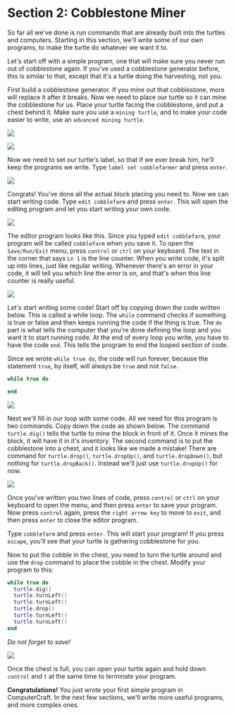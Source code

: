 # Section 2: Cobblestone Miner

So far all we've done is run commands that are already built into the turtles and computers. Starting in this section, we'll write some of our own programs, to make the turtle do whatever we want it to.

Let's start off with a simple program, one that will make sure you never run out of cobblestone again. If you've used a cobblestone generator before, this is similar to that, except that it's a turtle doing the harvesting, not you.

First build a cobblestone generator. If you mine out that cobblestone, more will replace it after it breaks. Now we need to place our turtle so it can mine the cobblestone for us. Place your turtle facing the cobblestone, and put a chest behind it. Make sure you use a `mining turtle`, and to make your code easier to write, use an `advanced mining turtle`.

![](images/section_2/cobblefarm1.png)

![](images/section_2/cobblefarm0.png)

Now we need to set our turtle's label, so that if we ever break him, he'll keep the programs we write. Type `label set cobblefarmer` and press `enter`.

![](images/section_2/cobblefarm2.png)

Congrats! You've done all the actual block placing you need to. Now we can start writing code. Type `edit cobblefarm` and press `enter`. This will open the editing program and let you start writing your own code.

![](images/section_2/cobblefarm3.png)

The editor program looks like this. Since you typed `edit cobblefarm`, your program will be called `cobblefarm` when you save it. To open the `Save/Run/Exit` menu, press `control` or `ctrl` on your keyboard. The text in the corner that says `Ln 1` is the line counter. When you write code, it's split up into lines, just like regular writing. Whenever there's an error in your code, it will tell you which line the error is on, and that's when this line counter is really useful.

![](images/section_2/cobblefarm4.png)

Let's start writing some code! Start off by copying down the code written below. This is called a while loop. The `while` command checks if something is true or false and then keeps running the code if the thing is true. The `do` part is what tells the computer that you're done defining the loop and you want it to start running code. At the end of every loop you write, you have to have the code `end`. This tells the program to end the looped section of code.

Since we wrote `while true do`, the code will run forever, because the statement `true`, by itself, will always be `true` and not `false`.

```lua
while true do

end
```

![](images/section_2/cobblefarm5.png)

Next we'll fill in our loop with some code. All we need for this program is two commands. Copy down the code as shown below. The command `turtle.dig()` tells the turtle to mine the block in front of it. Once it mines the block, it will have it in it's inventory. The second command is to put the cobblestone into a chest, and it looks like we made a mistake! There are command for `turtle.drop()`, `turtle.dropUp()`, and `turtle.dropDown()`, but nothing for `turtle.dropBack()`. Instead we'll just use `turtle.dropUp()` for now.

![](images/section_2/cobblefarm6.png)

Once you've written you two lines of code, press `control` or `ctrl` on your keyboard to open the menu, and then press `enter` to save your program. Now press `control` again, press the `right arrow key` to move to `exit`, and then press `enter` to close the editor program.

Type `cobblefarm` and press `enter`. This will start your program! If you press `escape`, you'll see that your turtle is gathering cobblestone for you.

Now to put the cobble in the chest, you need to turn the turtle around and use the `drop` command to place the cobble in the chest. Modify your program to this:

```lua
while true do
  turtle.dig()
  turtle.turnLeft()
  turtle.turnLeft()
  turtle.drop()
  turtle.turnLeft()
  turtle.turnLeft()
end
```

*Do not forget to save!*

![](images/section_2/cobblefarm7.png)

Once the chest is full, you can open your turtle again and hold down `control` and `t` at the same time to terminate your program.

**Congratulations!** You just wrote your first simple program in ComputerCraft. In the next few sections, we'll write more useful programs, and more complex ones.
